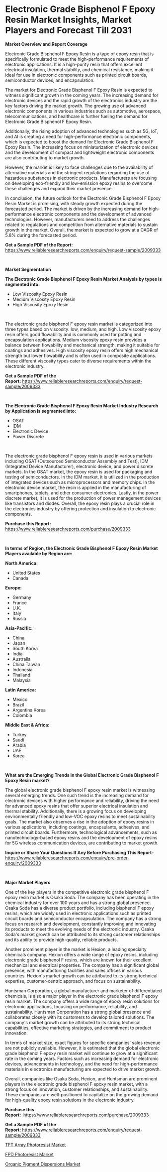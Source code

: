 <p><h1>Electronic Grade Bisphenol F Epoxy Resin Market Insights, Market Players and Forecast Till 2031</h1></p><p><strong>Market Overview and Report Coverage</strong></p>
<p><p>Electronic Grade Bisphenol F Epoxy Resin is a type of epoxy resin that is specifically formulated to meet the high-performance requirements of electronic applications. It is a high-purity resin that offers excellent electrical insulation, thermal stability, and chemical resistance, making it ideal for use in electronic components such as printed circuit boards, semiconductor devices, and encapsulation.</p><p>The market for Electronic Grade Bisphenol F Epoxy Resin is expected to witness significant growth in the coming years. The increasing demand for electronic devices and the rapid growth of the electronics industry are the key factors driving the market growth. The growing use of advanced electronic components in various industries such as automotive, aerospace, telecommunications, and healthcare is further fueling the demand for Electronic Grade Bisphenol F Epoxy Resin.</p><p>Additionally, the rising adoption of advanced technologies such as 5G, IoT, and AI is creating a need for high-performance electronic components, which is expected to boost the demand for Electronic Grade Bisphenol F Epoxy Resin. The increasing focus on miniaturization of electronic devices and the development of compact and lightweight electronic components are also contributing to market growth.</p><p>However, the market is likely to face challenges due to the availability of alternative materials and the stringent regulations regarding the use of hazardous substances in electronic products. Manufacturers are focusing on developing eco-friendly and low-emission epoxy resins to overcome these challenges and expand their market presence.</p><p>In conclusion, the future outlook for the Electronic Grade Bisphenol F Epoxy Resin Market is promising, with steady growth expected during the forecasted period. The market is driven by the increasing demand for high-performance electronic components and the development of advanced technologies. However, manufacturers need to address the challenges related to regulations and competition from alternative materials to sustain growth in the market. Overall, the market is expected to grow at a CAGR of 5.8% during the forecasted period.</p></p>
<p><strong>Get a Sample PDF of the Report:</strong> <a href="https://www.reliableresearchreports.com/enquiry/request-sample/2009333">https://www.reliableresearchreports.com/enquiry/request-sample/2009333</a></p>
<p>&nbsp;</p>
<p><strong>Market Segmentation</strong></p>
<p><strong>The Electronic Grade Bisphenol F Epoxy Resin Market Analysis by types is segmented into:</strong></p>
<p><ul><li>Low Viscosity Epoxy Resin</li><li>Medium Viscosity Epoxy Resin</li><li>High Viscosity Epoxy Resin</li></ul></p>
<p>&nbsp;</p>
<p><p>The electronic grade bisphenol F epoxy resin market is categorized into three types based on viscosity: low, medium, and high. Low viscosity epoxy resin offers good flowability and is commonly used for potting and encapsulation applications. Medium viscosity epoxy resin provides a balance between flowability and mechanical strength, making it suitable for coatings and adhesives. High viscosity epoxy resin offers high mechanical strength but lower flowability and is often used in composite applications. These different viscosity types cater to diverse requirements within the electronic industry.</p></p>
<p><strong>Get a Sample PDF of the Report:</strong>&nbsp;<a href="https://www.reliableresearchreports.com/enquiry/request-sample/2009333">https://www.reliableresearchreports.com/enquiry/request-sample/2009333</a></p>
<p>&nbsp;</p>
<p><strong>The Electronic Grade Bisphenol F Epoxy Resin Market Industry Research by Application is segmented into:</strong></p>
<p><ul><li>OSAT</li><li>IDM</li><li>Electronic Device</li><li>Power Discrete</li></ul></p>
<p>&nbsp;</p>
<p><p>The electronic grade bisphenol F epoxy resin is used in various markets including OSAT (Outsourced Semiconductor Assembly and Test), IDM (Integrated Device Manufacturer), electronic device, and power discrete markets. In the OSAT market, the epoxy resin is used for packaging and testing of semiconductors. In the IDM market, it is utilized in the production of integrated devices such as microprocessors and memory chips. In the electronic device market, the resin is applied in the manufacturing of smartphones, tablets, and other consumer electronics. Lastly, in the power discrete market, it is used for the production of power management devices like transistors and diodes. Overall, the epoxy resin plays a crucial role in the electronics industry by offering protection and insulation to electronic components.</p></p>
<p><strong>Purchase this Report:</strong>&nbsp; <a href="https://www.reliableresearchreports.com/purchase/2009333">https://www.reliableresearchreports.com/purchase/2009333</a></p>
<p>&nbsp;</p>
<p><strong>In terms of Region, the Electronic Grade Bisphenol F Epoxy Resin Market Players available by Region are:</strong></p>
<p>
    <p> <strong> North America: </strong>
        <ul>
            <li>United States</li>
            <li>Canada</li>
        </ul>
        </p> 
    <p> <strong> Europe: </strong>
        <ul>
            <li>Germany</li>
            <li>France</li>
            <li>U.K.</li>
            <li>Italy</li>
            <li>Russia</li>
        </ul>
        </p> 
    <p> <strong> Asia-Pacific: </strong>
        <ul>
            <li>China</li>
            <li>Japan</li>
            <li>South Korea</li>
            <li>India</li>
            <li>Australia</li>
            <li>China Taiwan</li>
            <li>Indonesia</li>
            <li>Thailand</li>
            <li>Malaysia</li>
        </ul>
        </p> 
    <p> <strong> Latin America: </strong>
        <ul>
            <li>Mexico</li>
            <li>Brazil</li>
            <li>Argentina Korea</li>
            <li>Colombia</li>
        </ul>
        </p> 
    <p> <strong> Middle East & Africa: </strong>
        <ul>
            <li>Turkey</li>
            <li>Saudi</li>
            <li>Arabia</li>
            <li>UAE</li>
            <li>Korea</li>
        </ul>
    </p>
    </p>
<p>&nbsp;</p>
<p><strong>What are the Emerging Trends in the Global Electronic Grade Bisphenol F Epoxy Resin market?</strong></p>
<p><p>The global electronic grade bisphenol F epoxy resin market is witnessing several emerging trends. One such trend is the increasing demand for electronic devices with higher performance and reliability, driving the need for advanced epoxy resins that offer superior electrical insulation and thermal stability. Additionally, there is a growing focus on developing environmentally friendly and low-VOC epoxy resins to meet sustainability goals. The market also observes a rise in the adoption of epoxy resins in various applications, including coatings, encapsulants, adhesives, and printed circuit boards. Furthermore, technological advancements, such as nanotechnology-based epoxy resins and the development of epoxy resins for 5G wireless communication devices, are contributing to market growth.</p></p>
<p><strong>Inquire or Share Your Questions If Any Before Purchasing This Report</strong>- <a href="https://www.reliableresearchreports.com/enquiry/pre-order-enquiry/2009333">https://www.reliableresearchreports.com/enquiry/pre-order-enquiry/2009333</a></p>
<p>&nbsp;</p>
<p><strong>Major Market Players</strong></p>
<p><p>One of the key players in the competitive electronic grade bisphenol F epoxy resin market is Osaka Soda. The company has been operating in the chemical industry for over 100 years and has a strong global presence. Osaka Soda has a diverse product portfolio, including bisphenol F epoxy resins, which are widely used in electronic applications such as printed circuit boards and semiconductor encapsulation. The company has a strong focus on research and development, constantly improving and innovating its products to meet the evolving needs of the electronic industry. Osaka Soda's market growth can be attributed to its strong customer relationships and its ability to provide high-quality, reliable products.</p><p>Another prominent player in the market is Hexion, a leading specialty chemicals company. Hexion offers a wide range of epoxy resins, including electronic grade bisphenol F resins, which are known for their excellent mechanical and electrical properties. The company has a significant global presence, with manufacturing facilities and sales offices in various countries. Hexion's market growth can be attributed to its strong technical expertise, customer-centric approach, and focus on sustainability.</p><p>Huntsman Corporation, a global manufacturer and marketer of differentiated chemicals, is also a major player in the electronic grade bisphenol F epoxy resin market. The company offers a wide range of epoxy resin solutions for electronic applications, focusing on performance, reliability, and sustainability. Huntsman Corporation has a strong global presence and collaborates closely with its customers to develop tailored solutions. The company's market growth can be attributed to its strong technical capabilities, effective marketing strategies, and commitment to product innovation.</p><p>In terms of market size, exact figures for specific companies' sales revenue are not publicly available. However, it is estimated that the global electronic grade bisphenol F epoxy resin market will continue to grow at a significant rate in the coming years. Factors such as increasing demand for electronic devices, advancements in technology, and the need for high-performance materials in electronics manufacturing are expected to drive market growth.</p><p>Overall, companies like Osaka Soda, Hexion, and Huntsman are prominent players in the electronic grade bisphenol F epoxy resin market, with a strong focus on innovation, customer relationships, and sustainability. These companies are well-positioned to capitalize on the growing demand for high-quality epoxy resin solutions in the electronic industry.</p></p>
<p><strong>Purchase this Report:</strong>&nbsp;&nbsp;<a href="https://www.reliableresearchreports.com/purchase/2009333">https://www.reliableresearchreports.com/purchase/2009333</a></p>
<p></p>
<p><strong>Get a Sample PDF of the Report:</strong>&nbsp;<a href="https://www.reliableresearchreports.com/enquiry/request-sample/2009333">https://www.reliableresearchreports.com/enquiry/request-sample/2009333</a></p>
<p><p><a href="https://github.com/JameTravis/Market-Research-Report-List-2/blob/main/tft-array-photoresist-market.md">TFT Array Photoresist Market</a></p><p><a href="https://github.com/amonskiyk/Market-Research-Report-List-1/blob/main/fpd-photoresist-market.md">FPD Photoresist Market</a></p><p><a href="https://github.com/gaydyna/Market-Research-Report-List-1/blob/main/organic-pigment-dispersions-market.md">Organic Pigment Dispersions Market</a></p></p>